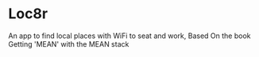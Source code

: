 # Loc8r
An app to find local places with WiFi to seat and work, Based On the book Getting 'MEAN' with the MEAN stack

